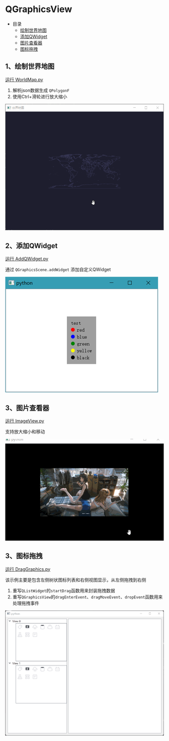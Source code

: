 # QGraphicsView

- 目录
  - [绘制世界地图](#1绘制世界地图)
  - [添加QWidget](#2添加QWidget)
  - [图片查看器](#3图片查看器)
  - [图标拖拽](#4图标拖拽)

## 1、绘制世界地图
[运行 WorldMap.py](WorldMap.py)

1. 解析json数据生成 `QPolygonF`
2. 使用Ctrl+滑轮进行放大缩小

![WorldMap](ScreenShot/WorldMap.gif)

## 2、添加QWidget
[运行 AddQWidget.py](AddQWidget.py)

通过 `QGraphicsScene.addWidget` 添加自定义QWidget

![AddQWidget](ScreenShot/AddQWidget.png)

## 3、图片查看器
[运行 ImageView.py](ImageView.py)

支持放大缩小和移动

![ImageView](ScreenShot/ImageView.gif)

## 3、图标拖拽
[运行 DragGraphics.py](DragGraphics.py)

该示例主要是包含左侧树状图标列表和右侧视图显示，从左侧拖拽到右侧

1. 重写`QListWidget`的`startDrag`函数用来封装拖拽数据
2. 重写`QGraphicsView`的`dragEnterEvent`、`dragMoveEvent`、`dropEvent`函数用来处理拖拽事件

![DragGraphics](ScreenShot/DragGraphics.gif)